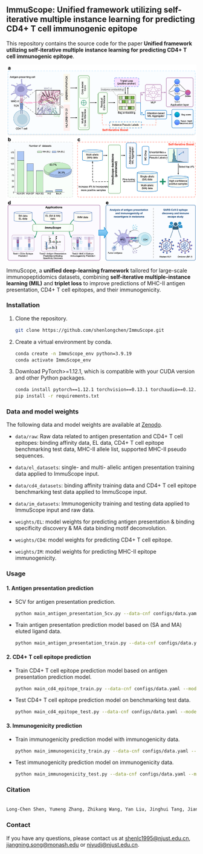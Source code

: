 ## ImmuScope: Unified framework utilizing self-iterative multiple instance learning for predicting CD4+ T cell immunogenic epitope

This repository contains the source code for the paper **Unified framework utilizing self-iterative multiple instance
learning for predicting CD4+ T cell immunogenic epitope**.

![model](./model.png)

ImmuScope, a **unified deep-learning framework** tailored for large-scale immunopeptidomics datasets, combining
**self-iterative multiple-instance learning (MIL)** and **triplet loss** to improve predictions of MHC-II antigen
presentation, CD4+ T cell epitopes, and their immunogenicity.

### Installation

1. Clone the repository.

   ```bash
   git clone https://github.com/shenlongchen/ImmuScope.git
   ```
2. Create a virtual environment by conda.

   ```bash
   conda create -n ImmuScope_env python=3.9.19
   conda activate ImmuScope_env
   ```
3. Download PyTorch>=1.12.1, which is compatible with your CUDA version and other Python packages.

   ```bash
   conda install pytorch==1.12.1 torchvision==0.13.1 torchaudio==0.12.1 cudatoolkit=11.6 -c pytorch -c conda-forge
   pip install -r requirements.txt
   ```

### Data and model weights

The following data and model weights are available at [Zenodo](https://zenodo.org/records/14184202).

- `data/raw`: Raw data related to antigen presentation and CD4+ T cell epitopes: binding affinity data, EL
  data, CD4+ T cell epitope benchmarking test data, MHC-II allele list, supported MHC-II pseudo sequences.
- `data/el_datasets`: single- and multi- allelic antigen presentation training data applied
  to ImmuScope input.
- `data/cd4_datasets`: binding affinity training data and CD4+ T cell epitope benchmarking test data applied to
  ImmuScope input.
- `data/im_datasets`: Immunogenicity training and testing data applied to ImmuScope input and raw data.

- `weights/EL`: model weights for predicting antigen presentation & binding specificity discovery & MA data
  binding motif deconvolution.
- `weights/CD4`: model weights for predicting CD4+ T cell epitope.
- `weights/IM`: model weights for predicting MHC-II epitope immunogenicity.

### Usage

#### 1. Antigen presentation prediction

- 5CV for antigen presentation prediction.

  ```bash
  python main_antigen_presentation_5cv.py --data-cnf configs/data.yaml --model-cnf configs/ImmuScope-EL.yaml
  ```
- Train antigen presentation prediction model based on (SA and MA) eluted ligand data.

  ```bash
  python main_antigen_presentation_train.py --data-cnf configs/data.yaml --model-cnf configs/ImmuScope-EL.yaml
  ```

#### 2. CD4+ T cell epitope prediction

- Train CD4+ T cell epitope prediction model based on antigen presentation prediction model.

  ```bash
  python main_cd4_epitope_train.py --data-cnf configs/data.yaml --model-cnf configs/ImmuScope.yaml
  ```

- Test CD4+ T cell epitope prediction model on benchmarking test data.

  ```bash
  python main_cd4_epitope_test.py --data-cnf configs/data.yaml --model-cnf configs/ImmuScope.yaml                                 
  ```

#### 3. Immunogenicity prediction

- Train immunogenicity prediction model with immunogenicity data.

  ```bash
  python main_immunogenicity_train.py --data-cnf configs/data.yaml --model-cnf configs/ImmuScope-IM.yaml
  ```
- Test immunogenicity prediction model on immunogenicity data.

  ```bash
  python main_immunogenicity_test.py --data-cnf configs/data.yaml --model-cnf configs/ImmuScope-IM.yaml
  ```

### Citation

```tex

Long-Chen Shen, Yumeng Zhang, Zhikang Wang, Yan Liu, Jinghui Tang, Jiangning Song, and Dong-Jun Yu. Unified framework utilizing self-iterative multiple instance learning for predicting CD4+ T cell immunogenic epitope

```

### Contact

If you have any questions, please contact us
at [shenlc1995@njust.edu.cn](mailto:shenlc1995@njust.edu.cn), [jiangning.song@monash.edu](mailto:jiangning.song@monash.edu)
or [njyudj@njust.edu.cn](mailto:njyudj@njust.edu.cn).
